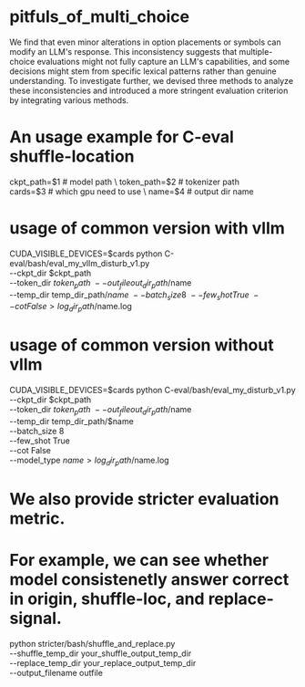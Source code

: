 # pitfuls_of_multi_choice

We find that even minor alterations in option placements or symbols can modify an LLM's response. This inconsistency suggests that multiple-choice evaluations might not fully capture an LLM's capabilities, and some decisions might stem from specific lexical patterns rather than genuine understanding. To investigate further, we devised three methods to analyze these inconsistencies and introduced a more stringent evaluation criterion by integrating various methods.

# An usage example for C-eval shuffle-location

ckpt_path=$1                 # model path \
token_path=$2                # tokenizer path \
cards=$3                     # which gpu need to use \
name=$4                      # output dir name

# usage of common version with vllm
CUDA_VISIBLE_DEVICES=$cards python C-eval/bash/eval_my_vllm_disturb_v1.py \
--ckpt_dir $ckpt_path \
--token_dir $token_path \
--out_file out_dir_path/$name \
--temp_dir temp_dir_path/$name \
--batch_size 8 \
--few_shot True \
--cot False > log_dir_path/$name.log

# usage of common version without vllm
CUDA_VISIBLE_DEVICES=$cards python C-eval/bash/eval_my_disturb_v1.py \
--ckpt_dir $ckpt_path \
--token_dir $token_path \
--out_file out_dir_path/$name \
--temp_dir temp_dir_path/$name \
--batch_size 8 \
--few_shot True \
--cot False \
--model_type $name > log_dir_path/$name.log

# We also provide stricter evaluation metric. 
# For example, we can see whether model consistenetly answer correct in origin, shuffle-loc, and replace-signal.

python stricter/bash/shuffle_and_replace.py \
--shuffle_temp_dir your_shuffle_output_temp_dir \
--replace_temp_dir your_replace_output_temp_dir \
--output_filename outfile

